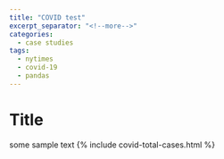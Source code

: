 ```yaml
---
title: "COVID test"
excerpt_separator: "<!--more-->"
categories:
  - case studies
tags:
  - nytimes
  - covid-19
  - pandas
---
```


# Title
some sample text
{% include covid-total-cases.html %}